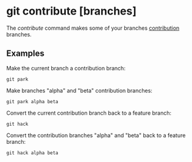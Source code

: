 # git contribute [branches]

The _contribute_ command makes some of your branches
[contribution](../advanced-syncing.md#contribution-branches) branches.

## Examples

Make the current branch a contribution branch:

```fish
git park
```

Make branches "alpha" and "beta" contribution branches:

```fish
git park alpha beta
```

Convert the current contribution branch back to a feature branch:

```fish
git hack
```

Convert the contribution branches "alpha" and "beta" back to a feature branch:

```fish
git hack alpha beta
```
